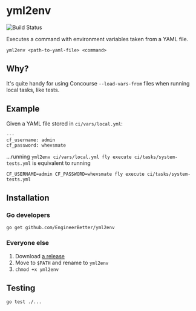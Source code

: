 # yml2env

![Build Status](http://ci.engineerbetter.com/api/v1/teams/main/pipelines/yml2env/jobs/test/badge)

Executes a command with environment variables taken from a YAML file.

```
yml2env <path-to-yaml-file> <command>
```

## Why?

It's quite handy for using Concourse `--load-vars-from` files when running local tasks, like tests.

## Example

Given a YAML file stored in `ci/vars/local.yml`:

```
---
cf_username: admin
cf_password: whevsmate
```

...running `yml2env ci/vars/local.yml fly execute ci/tasks/system-tests.yml` is equivalent to running

```
CF_USERNAME=admin CF_PASSWORD=whevsmate fly execute ci/tasks/system-tests.yml
```

## Installation

### Go developers

```
go get github.com/EngineerBetter/yml2env
```

### Everyone else

1. Download [a release](https://github.com/EngineerBetter/yml2env/releases)
1. Move to `$PATH` and rename to `yml2env`
1. `chmod +x yml2env`

## Testing

```
go test ./...
```

